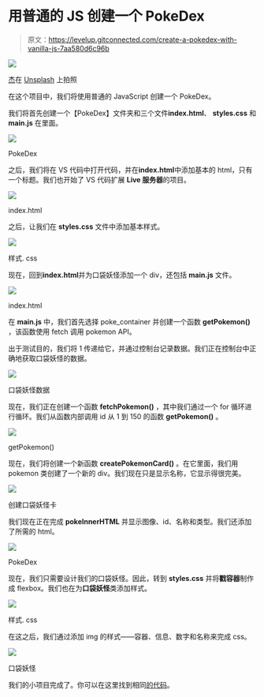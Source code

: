 # 用普通的 JS 创建一个 PokeDex

> 原文：<https://levelup.gitconnected.com/create-a-pokedex-with-vanilla-js-7aa580d6c96b>

![](img/f36d32657409519c9970080c21345155.png)

[杰](https://unsplash.com/@imjma?utm_source=unsplash&utm_medium=referral&utm_content=creditCopyText)在 [Unsplash](https://unsplash.com/s/photos/pokemon?utm_source=unsplash&utm_medium=referral&utm_content=creditCopyText) 上拍照

在这个项目中，我们将使用普通的 JavaScript 创建一个 PokeDex。

我们将首先创建一个【PokeDex】文件夹和三个文件**index.html**、 **styles.css** 和 **main.js** 在里面。

![](img/da6a1209f3d77bd436725e529d58e63f.png)

PokeDex

之后，我们将在 VS 代码中打开代码，并在**index.html**中添加基本的 html，只有一个标题。我们也开始了 VS 代码扩展 **Live 服务器**的项目。

![](img/0997bfc38af424bb64947148073f724e.png)

index.html

之后，让我们在 **styles.css** 文件中添加基本样式。

![](img/5fa7630c2448dc215cbd5801cc1e0090.png)

样式. css

现在，回到**index.html**并为口袋妖怪添加一个 div，还包括 **main.js** 文件。

![](img/9391b32eb95265fda1436a3c4228d919.png)

index.html

在 **main.js** 中，我们首先选择 poke_container 并创建一个函数 **getPokemon()** ，该函数使用 fetch 调用 pokemon API。

出于测试目的，我们将 1 传递给它，并通过控制台记录数据。我们正在控制台中正确地获取口袋妖怪的数据。

![](img/f734f0ef247a5d9f2689441a53db634f.png)

口袋妖怪数据

现在，我们正在创建一个函数 **fetchPokemon()** ，其中我们通过一个 for 循环进行循环。我们从函数内部调用 id 从 1 到 150 的函数 **getPokemon()** 。

![](img/d9d26f12b76bb036d1ddece50ef50238.png)

getPokemon()

现在，我们将创建一个新函数 **createPokemonCard()** 。在它里面，我们用 pokemon 类创建了一个新的 div。我们现在只是显示名称，它显示得很完美。

![](img/d79587f68869d12eeaee2bcf331744a0.png)

创建口袋妖怪卡

我们现在正在完成 **pokeInnerHTML** 并显示图像、id、名称和类型。我们还添加了所需的 html。

![](img/eaf46cc176d2b4b92ad85e6e1104d9df.png)

PokeDex

现在，我们只需要设计我们的口袋妖怪。因此，转到 **styles.css** 并将**戳容器**制作成 flexbox。我们也在为**口袋妖怪**类添加样式。

![](img/afa46375ebe2b86f5869dc006052eacf.png)

样式. css

在这之后，我们通过添加 img 的样式——容器、信息、数字和名称来完成 css。

![](img/1a57bda9894e1f5bb9d891e267cb8771.png)

口袋妖怪

我们的小项目完成了。你可以在这里找到相同[的代码](https://github.com/nabendu82/PokeDex)。